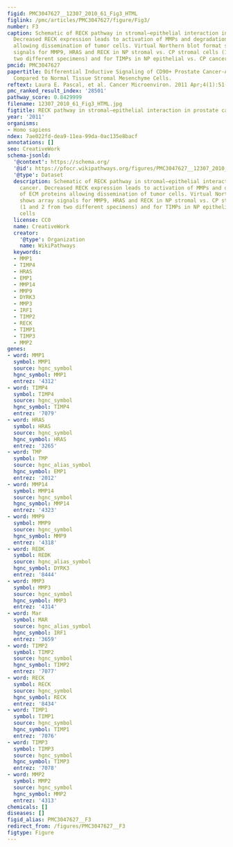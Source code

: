 ```yaml
---
figid: PMC3047627__12307_2010_61_Fig3_HTML
figlink: /pmc/articles/PMC3047627/figure/Fig3/
number: F3
caption: Schematic of RECK pathway in stromal–epithelial interaction in prostate cancer.
  Decreased RECK expression leads to activation of MMPs and degradation of ECM proteins
  allowing dissemination of tumor cells. Virtual Northern blot format shows array
  signals for MMP9, HRAS and RECK in NP stromal vs. CP stromal cells (1 and 2 from
  two different specimens) and for TIMPs in NP epithelial vs. CP cancer cells
pmcid: PMC3047627
papertitle: Differential Inductive Signaling of CD90+ Prostate Cancer-Associated Fibroblasts
  Compared to Normal Tissue Stromal Mesenchyme Cells.
reftext: Laura E. Pascal, et al. Cancer Microenviron. 2011 Apr;4(1):51-59.
pmc_ranked_result_index: '28501'
pathway_score: 0.8429999
filename: 12307_2010_61_Fig3_HTML.jpg
figtitle: RECK pathway in stromal–epithelial interaction in prostate cancer
year: '2011'
organisms:
- Homo sapiens
ndex: 7ae022fd-dea9-11ea-99da-0ac135e8bacf
annotations: []
seo: CreativeWork
schema-jsonld:
  '@context': https://schema.org/
  '@id': https://pfocr.wikipathways.org/figures/PMC3047627__12307_2010_61_Fig3_HTML.html
  '@type': Dataset
  description: Schematic of RECK pathway in stromal–epithelial interaction in prostate
    cancer. Decreased RECK expression leads to activation of MMPs and degradation
    of ECM proteins allowing dissemination of tumor cells. Virtual Northern blot format
    shows array signals for MMP9, HRAS and RECK in NP stromal vs. CP stromal cells
    (1 and 2 from two different specimens) and for TIMPs in NP epithelial vs. CP cancer
    cells
  license: CC0
  name: CreativeWork
  creator:
    '@type': Organization
    name: WikiPathways
  keywords:
  - MMP1
  - TIMP4
  - HRAS
  - EMP1
  - MMP14
  - MMP9
  - DYRK3
  - MMP3
  - IRF1
  - TIMP2
  - RECK
  - TIMP1
  - TIMP3
  - MMP2
genes:
- word: MMP1
  symbol: MMP1
  source: hgnc_symbol
  hgnc_symbol: MMP1
  entrez: '4312'
- word: TIMP4
  symbol: TIMP4
  source: hgnc_symbol
  hgnc_symbol: TIMP4
  entrez: '7079'
- word: HRAS
  symbol: HRAS
  source: hgnc_symbol
  hgnc_symbol: HRAS
  entrez: '3265'
- word: TMP
  symbol: TMP
  source: hgnc_alias_symbol
  hgnc_symbol: EMP1
  entrez: '2012'
- word: MMP14
  symbol: MMP14
  source: hgnc_symbol
  hgnc_symbol: MMP14
  entrez: '4323'
- word: MMP9
  symbol: MMP9
  source: hgnc_symbol
  hgnc_symbol: MMP9
  entrez: '4318'
- word: REDK
  symbol: REDK
  source: hgnc_alias_symbol
  hgnc_symbol: DYRK3
  entrez: '8444'
- word: MMP3
  symbol: MMP3
  source: hgnc_symbol
  hgnc_symbol: MMP3
  entrez: '4314'
- word: Mar
  symbol: MAR
  source: hgnc_alias_symbol
  hgnc_symbol: IRF1
  entrez: '3659'
- word: TIMP2
  symbol: TIMP2
  source: hgnc_symbol
  hgnc_symbol: TIMP2
  entrez: '7077'
- word: RECK
  symbol: RECK
  source: hgnc_symbol
  hgnc_symbol: RECK
  entrez: '8434'
- word: TIMP1
  symbol: TIMP1
  source: hgnc_symbol
  hgnc_symbol: TIMP1
  entrez: '7076'
- word: TIMP3
  symbol: TIMP3
  source: hgnc_symbol
  hgnc_symbol: TIMP3
  entrez: '7078'
- word: MMP2
  symbol: MMP2
  source: hgnc_symbol
  hgnc_symbol: MMP2
  entrez: '4313'
chemicals: []
diseases: []
figid_alias: PMC3047627__F3
redirect_from: /figures/PMC3047627__F3
figtype: Figure
---
```

